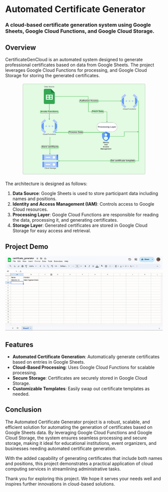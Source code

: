 # Automated Certificate Generator

### A cloud-based certificate generation system using Google Sheets, Google Cloud Functions, and Google Cloud Storage.

## Overview
CertificateGenCloud is an automated system designed to generate professional certificates based on data from Google Sheets. The project leverages Google Cloud Functions for processing, and Google Cloud Storage for storing the generated certificates.

<p align="center">
  <img src="docs/architecture_diagram.png" alt="Architecture Diagram" width="400"/>
</p>

The architecture is designed as follows:
1. **Data Source**: Google Sheets is used to store participant data including names and positions.
2. **Identity and Access Management (IAM)**: Controls access to Google Cloud resources.
3. **Processing Layer**: Google Cloud Functions are responsible for reading the data, processing it, and generating certificates.
4. **Storage Layer**: Generated certificates are stored in Google Cloud Storage for easy access and retrieval.

## Project Demo

<p align="center">
  <img src="docs/demo_gif.gif" alt="Project Demo" width="600"/>
</p>

## Features
- **Automated Certificate Generation**: Automatically generate certificates based on entries in Google Sheets.
- **Cloud-Based Processing**: Uses Google Cloud Functions for scalable processing.
- **Secure Storage**: Certificates are securely stored in Google Cloud Storage.
- **Customizable Templates**: Easily swap out certificate templates as needed.

## Conclusion

The Automated Certificate Generator project is a robust, scalable, and efficient solution for automating the generation of certificates based on Google Sheets data. By leveraging Google Cloud Functions and Google Cloud Storage, the system ensures seamless processing and secure storage, making it ideal for educational institutions, event organizers, and businesses needing automated certificate generation.

With the added capability of generating certificates that include both names and positions, this project demonstrates a practical application of cloud computing services in streamlining administrative tasks. 


Thank you for exploring this project. We hope it serves your needs well and inspires further innovations in cloud-based solutions.

